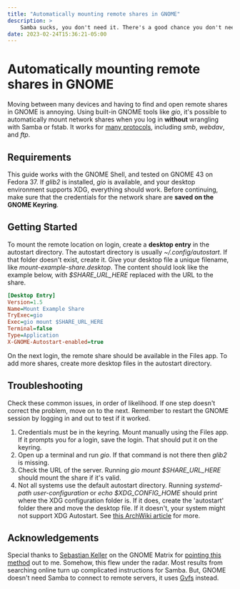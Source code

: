 ```yaml
---
title: "Automatically mounting remote shares in GNOME"
description: >
    Samba sucks, you don't need it. There's a good chance you don't need to install anything to follow this guide. Just a recent-ish version of GNOME and a text editor.
date: 2023-02-24T15:36:21-05:00
---
```


# Automatically mounting remote shares in GNOME

Moving between many devices and having to find and open remote shares in GNOME is annoying. Using built-in GNOME tools like *gio*, it's possible to automatically mount network shares when you log in **without** wrangling with Samba or fstab. It works for [many protocols][gvfs-protos], including *smb*, *webdav*, and *ftp*.
<!--more-->

## Requirements

This guide works with the GNOME Shell, and tested on GNOME 43 on Fedora 37. If *glib2* is installed, *gio* is available, and your desktop environment supports XDG, everything should work. Before continuing, make sure that the credentials for the network share are **saved on the GNOME Keyring**.

## Getting Started

To mount the remote location on login, create a **desktop entry** in the autostart directory. The autostart directory is usually *~/.config/autostart*. If that folder doesn't exist, create it. Give your desktop file a unique filename, like *mount-example-share.desktop*. The content should look like the example below, with *$SHARE_URL_HERE* replaced with the URL to the share.

```ini
[Desktop Entry]
Version=1.5
Name=Mount Example Share
TryExec=gio
Exec=gio mount $SHARE_URL_HERE
Terminal=false
Type=Application
X-GNOME-Autostart-enabled=true
```

On the next login, the remote share should be available in the Files app. To add more shares, create more desktop files in the autostart directory.

## Troubleshooting

Check these common issues, in order of likelihood. If one step doesn't correct the problem, move on to the next. Remember to restart the GNOME session by logging in and out to test if it worked.

1. Credentials must be in the keyring. Mount manually using the Files app. If it prompts you for a login, save the login. That should put it on the keyring.
2. Open up a terminal and run *gio*. If that command is not there then *glib2* is missing.
3. Check the URL of the server. Running *gio mount $SHARE_URL_HERE* should mount the share if it's valid.
4. Not all systems use the default autostart directory. Running *systemd-path user-configuration* or *echo $XDG_CONFIG_HOME* should print where the XDG configuration folder is. If it does, create the 'autostart' folder there and move the desktop file. If it doesn't, your system might not support XDG Autostart. See [this ArchWiki article][xdg-archwiki] for more.

## Acknowledgements

Special thanks to [Sebastian Keller][skeller] on the GNOME Matrix for [pointing this method][skeller-matrix] out to me. Somehow, this flew under the radar. Most results from searching online turn up complicated instructions for Samba. But, GNOME doesn't need Samba to connect to remote servers, it uses [Gvfs][gvfs] instead.

[gvfs]: https://wiki.gnome.org/Projects/gvfs
[gvfs-protos]: https://wiki.gnome.org/Projects/gvfs/schemes
[xdg-archwiki]: https://wiki.archlinux.org/title/XDG_Autostart
[skeller]: mailto:skeller@gnome.org
[skeller-matrix]: https://matrix.to/#/!EzCPArJyrSebvklKjn:gnome.org/$tOPrUS-mnrVF87e4EpIX-G0fp7cupkUKS3Yok-lj8xY?via=libera.chat&via=matrix.org&via=gnome.org
[related_gnome_issue]: https://gitlab.gnome.org/GNOME/nautilus/-/issues/120

